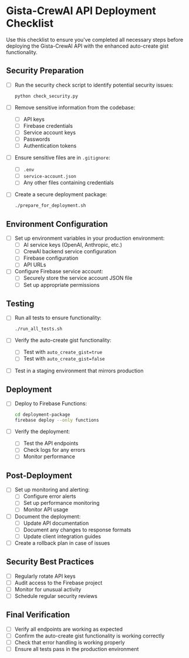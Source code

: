 # Gista-CrewAI API Deployment Checklist

Use this checklist to ensure you've completed all necessary steps before deploying the Gista-CrewAI API with the enhanced auto-create gist functionality.

## Security Preparation

- [ ] Run the security check script to identify potential security issues:
  ```bash
  python check_security.py
  ```

- [ ] Remove sensitive information from the codebase:
  - [ ] API keys
  - [ ] Firebase credentials
  - [ ] Service account keys
  - [ ] Passwords
  - [ ] Authentication tokens

- [ ] Ensure sensitive files are in `.gitignore`:
  - [ ] `.env`
  - [ ] `service-account.json`
  - [ ] Any other files containing credentials

- [ ] Create a secure deployment package:
  ```bash
  ./prepare_for_deployment.sh
  ```

## Environment Configuration

- [ ] Set up environment variables in your production environment:
  - [ ] AI service keys (OpenAI, Anthropic, etc.)
  - [ ] CrewAI backend service configuration
  - [ ] Firebase configuration
  - [ ] API URLs

- [ ] Configure Firebase service account:
  - [ ] Securely store the service account JSON file
  - [ ] Set up appropriate permissions

## Testing

- [ ] Run all tests to ensure functionality:
  ```bash
  ./run_all_tests.sh
  ```

- [ ] Verify the auto-create gist functionality:
  - [ ] Test with `auto_create_gist=true`
  - [ ] Test with `auto_create_gist=false`

- [ ] Test in a staging environment that mirrors production

## Deployment

- [ ] Deploy to Firebase Functions:
  ```bash
  cd deployment-package
  firebase deploy --only functions
  ```

- [ ] Verify the deployment:
  - [ ] Test the API endpoints
  - [ ] Check logs for any errors
  - [ ] Monitor performance

## Post-Deployment

- [ ] Set up monitoring and alerting:
  - [ ] Configure error alerts
  - [ ] Set up performance monitoring
  - [ ] Monitor API usage

- [ ] Document the deployment:
  - [ ] Update API documentation
  - [ ] Document any changes to response formats
  - [ ] Update client integration guides

- [ ] Create a rollback plan in case of issues

## Security Best Practices

- [ ] Regularly rotate API keys
- [ ] Audit access to the Firebase project
- [ ] Monitor for unusual activity
- [ ] Schedule regular security reviews

## Final Verification

- [ ] Verify all endpoints are working as expected
- [ ] Confirm the auto-create gist functionality is working correctly
- [ ] Check that error handling is working properly
- [ ] Ensure all tests pass in the production environment 